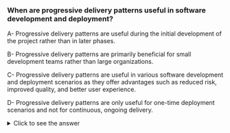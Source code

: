  ### When are progressive delivery patterns useful in software development and deployment?

A- Progressive delivery patterns are useful during the initial development of the project rather than in later phases.

B- Progressive delivery patterns are primarily beneficial for small development teams rather than large organizations.

C- Progressive delivery patterns are useful in various software development and deployment scenarios as they offer advantages such as reduced risk, improved quality, and better user experience.

D- Progressive delivery patterns are only useful for one-time deployment scenarios and not for continuous, ongoing delivery.
<details>
  <summary>Click to see the answer</summary>

#### Correct Answer:
**C - Progressive delivery patterns are useful in various software development and deployment scenarios as they offer advantages such as reduced risk, improved quality, and better user experience.**

#### Why:
- **Risk Reduction:** Gradual rollouts allow issues to be caught early before impacting all users.  
- **Improved Quality:** Continuous testing and feedback help maintain high code quality.  
- **Better User Experience:** Controlled feature exposure ensures that users receive stable and refined updates.  
- **Support for Continuous Delivery:** These patterns align with modern DevOps practices for continuous and iterative deployments, benefiting both small and large organizations.

The other options (A, B, and D) are incorrect because they incorrectly limit the scope or applicability of progressive delivery patterns.
</details>
